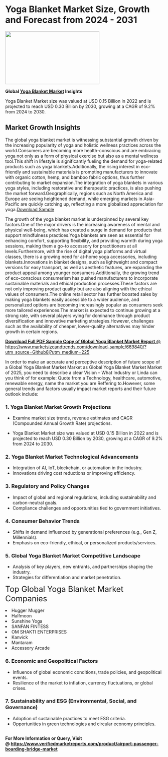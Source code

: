 <H1>Yoga Blanket Market Size, Growth and Forecast from 2024 - 2031</H1><img class="aligncenter size-medium wp-image-584254" src="https://thirdeyenews.in/wp-content/uploads/2024/09/Global-Market-Research-300x168.jpeg" alt="" width="300" height="168" /><p><strong>Global&nbsp;<a href="https://www.marketsizeandtrends.com/download-sample/669840/?utm_source=Github8j?utm_medium=225">Yoga Blanket Market</a> Insights</strong></p><p>Yoga Blanket Market size was valued at USD 0.15 Billion in 2022 and is projected to reach USD 0.30 Billion by 2030, growing at a CAGR of 9.2% from 2024 to 2030.</p><p><h2>Market Growth Insights</h2> <p>The global yoga blanket market is witnessing substantial growth driven by the increasing popularity of yoga and holistic wellness practices across the world.Consumers are becoming more health-conscious and are embracing yoga not only as a form of physical exercise but also as a mental wellness tool.This shift in lifestyle is significantly fueling the demand for yoga-related products such as yoga blankets.Additionally, the rising interest in eco-friendly and sustainable materials is prompting manufacturers to innovate with organic cotton, hemp, and bamboo fabric options, thus further contributing to market expansion.The integration of yoga blankets in various yoga styles, including restorative and therapeutic practices, is also pushing the market forward.Geographically, regions such as North America and Europe are seeing heightened demand, while emerging markets in Asia-Pacific are quickly catching up, reflecting a more globalized appreciation for yoga.<a href="#">Download Sample</a></p> <p>The growth of the yoga blanket market is underpinned by several key factors.One of the major drivers is the increasing awareness of mental and physical well-being, which has created a surge in demand for products that support mindfulness practices.Yoga blankets are seen as essential for enhancing comfort, supporting flexibility, and providing warmth during yoga sessions, making them a go-to accessory for practitioners at all levels.Furthermore, with the rise of digital yoga platforms and virtual classes, there is a growing need for at-home yoga accessories, including blankets.Innovations in blanket designs, such as lightweight and compact versions for easy transport, as well as aesthetic features, are expanding the product appeal among younger consumers.Additionally, the growing trend of eco-conscious consumerism has pushed manufacturers to incorporate sustainable materials and ethical production processes.These factors are not only improving product quality but are also aligning with the ethical values of consumers.The online retail sector has further boosted sales by making yoga blankets easily accessible to a wider audience, and personalized options are becoming increasingly popular as consumers seek more tailored experiences.The market is expected to continue growing at a strong rate, with several players vying for dominance through product diversification and innovative marketing strategies.However, challenges such as the availability of cheaper, lower-quality alternatives may hinder growth in certain regions.<a href="#"></p><p><span class=""><strong>Download Full PDF Sample Copy of Global Yoga Blanket Market Report</strong> @ <a href="https://www.marketsizeandtrends.com/download-sample/669840/?utm_source=Github8j?utm_medium=225" target="_blank">https://www.marketsizeandtrends.com/download-sample/669840/?utm_source=Github8j?utm_medium=225</a></span></p><p>In order to make an accurate and perceptive description of future scope of a Global&nbsp;Yoga Blanket Market Market as Global&nbsp;Yoga Blanket Market Market of 2025, you need to describe a clear Vision &ndash; What Industry or Linda can you think of for example: Quote from a Technology, healthcare, automotive, renewable energy, name the market you are Reffering to.However, some general trends and factors usually impact market reports and their future outlook include:</p><h3>1.&nbsp;<strong>Yoga Blanket Market Growth Projections</strong></h3><ul><li>Examine market size trends, revenue estimates and CAGR (Compounded Annual Growth Rate) projections.</li><li><p>Yoga Blanket Market size was valued at USD 0.15 Billion in 2022 and is projected to reach USD 0.30 Billion by 2030, growing at a CAGR of 9.2% from 2024 to 2030.</p></li></ul><h3>2.&nbsp;<strong>Yoga Blanket Market Technological Advancements</strong></h3><ul><li>Integration of AI, IoT, blockchain, or automation in the industry.</li><li>Innovations driving cost reductions or improving efficiency.</li></ul><h3>3.&nbsp;<strong>Regulatory and Policy Changes</strong></h3><ul><li>Impact of global and regional regulations, including sustainability and carbon-neutral goals.</li><li>Compliance challenges and opportunities tied to government initiatives.</li></ul><h3>4.&nbsp;<strong>Consumer Behavior Trends</strong></h3><ul><li>Shifts in demand influenced by generational preferences (e.g., Gen Z, Millennials).</li><li>Emphasis on eco-friendly, ethical, or personalized products/services.</li></ul><h3>5.&nbsp;<strong>Global Yoga Blanket Market Competitive Landscape</strong></h3><ul><li>Analysis of key players, new entrants, and partnerships shaping the industry.</li><li>Strategies for differentiation and market penetration.</li></ul><p data-pm-slice="1 1 []"><span style="color: inherit; font-family: inherit; font-size: 25px;">Top Global Yoga Blanket Market Companies</span></p><div class="" data-test-id=""><p><li>Hugger Mugger</li><li> Halfmoon</li><li> Sunshine Yoga</li><li> SANFAN FINTESS</li><li> OM SHAKTI ENTERPRISES</li><li> Kanvick</li><li> Mantaram</li><li> Accessory Arcade</li></p></div><h3>6.&nbsp;<strong>Economic and Geopolitical Factors</strong></h3><ul><li>Influence of global economic conditions, trade policies, and geopolitical events.</li><li>Resilience of the market to inflation, currency fluctuations, or global crises.</li></ul><h3>7.&nbsp;<strong>Sustainability and ESG (Environmental, Social, and Governance)</strong></h3><ul><li>Adoption of sustainable practices to meet ESG criteria.</li><li>Opportunities in green technologies and circular economy principles.</li></ul><h2><strong style="font-size: 14px;">For More Information or Query, Visit @&nbsp;</strong><a style="background-color: #ffffff; font-size: 14px;" href="https://www.marketsizeandtrends.com/report/yoga-blanket-market/" target="_blank">https://www.verifiedmarketreports.com/product/airport-passenger-boarding-bridge-market</a></h2>